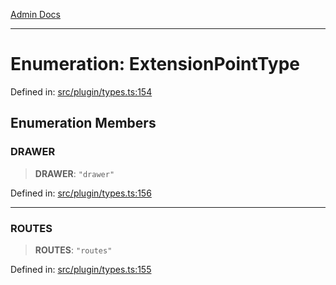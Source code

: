 [Admin Docs](/)

***

# Enumeration: ExtensionPointType

Defined in: [src/plugin/types.ts:154](https://github.com/PalisadoesFoundation/talawa-admin/blob/main/src/plugin/types.ts#L154)

## Enumeration Members

### DRAWER

> **DRAWER**: `"drawer"`

Defined in: [src/plugin/types.ts:156](https://github.com/PalisadoesFoundation/talawa-admin/blob/main/src/plugin/types.ts#L156)

***

### ROUTES

> **ROUTES**: `"routes"`

Defined in: [src/plugin/types.ts:155](https://github.com/PalisadoesFoundation/talawa-admin/blob/main/src/plugin/types.ts#L155)
